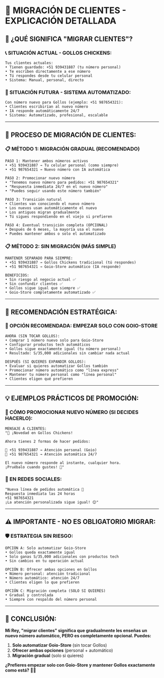 # 📱 MIGRACIÓN DE CLIENTES - EXPLICACIÓN DETALLADA

## 🤔 **¿QUÉ SIGNIFICA "MIGRAR CLIENTES"?**

### **📞 SITUACIÓN ACTUAL - GOLLOS CHICKENS:**
```
Tus clientes actuales:
• Tienen guardado: +51 939431887 (tu número personal)
• Te escriben directamente a ese número
• Tú respondes desde tu celular personal
• Sistema: Manual, personal, directo
```

### **🤖 SITUACIÓN FUTURA - SISTEMA AUTOMATIZADO:**
```
Con número nuevo para Gollos (ejemplo: +51 987654321):
• Clientes escribirían al nuevo número
• IA responde automáticamente 24/7
• Sistema: Automatizado, profesional, escalable
```

---

## 🔄 **PROCESO DE MIGRACIÓN DE CLIENTES:**

### **📋 MÉTODO 1: MIGRACIÓN GRADUAL (RECOMENDADO)**
```
PASO 1: Mantener ambos números activos
• +51 939431887 → Tu celular personal (como siempre)
• +51 987654321 → Nuevo número con IA automática

PASO 2: Promocionar nuevo número
• "Tenemos nuevo número para pedidos: +51 987654321"
• "Respuesta inmediata 24/7 en el nuevo número"
• "Puedes seguir usando este número también"

PASO 3: Transición natural
• Clientes van conociendo el nuevo número
• Los nuevos usan automáticamente el nuevo
• Los antiguos migran gradualmente
• Tú sigues respondiendo en el viejo si prefieren

PASO 4: Eventual transición completa (OPCIONAL)
• Después de 6 meses, la mayoría usa el nuevo
• Puedes mantener ambos o solo el automatizado
```

### **📋 MÉTODO 2: SIN MIGRACIÓN (MÁS SIMPLE)**
```
MANTENER SEPARADO PARA SIEMPRE:
• +51 939431887 → Gollos Chickens tradicional (tú respondes)
• +51 987654321 → Goio-Store automático (IA responde)

BENEFICIOS:
• Sin riesgo al negocio actual ✅
• Sin confundir clientes ✅  
• Gollos sigue igual que siempre ✅
• Goio-Store completamente automatizado ✅
```

---

## 🎯 **RECOMENDACIÓN ESTRATÉGICA:**

### **🚀 OPCIÓN RECOMENDADA: EMPEZAR SOLO CON GOIO-STORE**

```
AHORA (SIN TOCAR GOLLOS):
• Comprar 1 número nuevo solo para Goio-Store
• Configurar productos tech automáticos
• Gollos sigue exactamente igual (tu número personal)
• Resultado: S/35,000 adicionales sin cambiar nada actual

DESPUÉS (SI QUIERES EXPANDIR GOLLOS):
• Evaluar si quieres automatizar Gollos también
• Promocionar número automático como "línea express"
• Mantener tu número personal como "línea personal"
• Clientes eligen qué prefieren
```

---

## 💡 **EJEMPLOS PRÁCTICOS DE PROMOCIÓN:**

### **📢 CÓMO PROMOCIONAR NUEVO NÚMERO (SI DECIDES HACERLO):**

```
MENSAJE A CLIENTES:
"🎉 ¡Novedad en Gollos Chickens!

Ahora tienes 2 formas de hacer pedidos:

📱 +51 939431887 → Atención personal (Goio)
🤖 +51 987654321 → Atención automática 24/7

El nuevo número responde al instante, cualquier hora.
¡Pruébalo cuando gustes! 🍗"
```

### **📱 EN REDES SOCIALES:**
```
"Nueva línea de pedidos automática 📲
Respuesta inmediata las 24 horas
+51 987654321
¡La atención personalizada sigue igual! 😊"
```

---

## ⚠️ **IMPORTANTE - NO ES OBLIGATORIO MIGRAR:**

### **🛡️ ESTRATEGIA SIN RIESGO:**
```
OPCIÓN A: Solo automatizar Goio-Store
• Gollos queda exactamente igual
• Solo ganas S/35,000 adicionales con productos tech
• Sin cambios en tu operación actual

OPCIÓN B: Ofrecer ambas opciones en Gollos  
• Número personal: atención tradicional
• Número automático: atención 24/7
• Clientes eligen lo que prefieren

OPCIÓN C: Migración completa (SOLO SI QUIERES)
• Gradual y controlada
• Siempre con respaldo del número personal
```

---

## 🎯 **CONCLUSIÓN:**

**Mi Rey, "migrar clientes" significa que gradualmente les enseñas un nuevo número automático, PERO es completamente opcional. Puedes:**

1. **Solo automatizar Goio-Store** (sin tocar Gollos)
2. **Ofrecer ambas opciones** (personal + automático)  
3. **Migración gradual** (solo si quieres)

**¿Prefieres empezar solo con Goio-Store y mantener Gollos exactamente como está?** 🤔👑